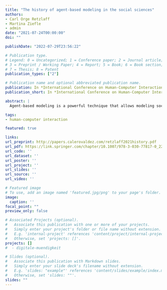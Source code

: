 ```yaml
---
title: "The history of agent-based modeling in the social sciences"
authors:
- Carl Orge Retzlaff
- Martina Ziefle
- admin
date: "2021-07-24T00:00:00"
doi: ""

publishDate: "2022-07-29T23:56:22"

# Publication type.
# Legend: 0 = Uncategorized; 1 = Conference paper; 2 = Journal article;
# 3 = Preprint / Working Paper; 4 = Report; 5 = Book; 6 = Book section;
# 7 = Thesis; 8 = Patent
publication_types: ["2"]

# Publication name and optional abbreviated publication name.
publication: In *International Conference on Human-Computer Interaction*
publication_short: In *International Conference on Human-Computer Interaction*

abstract: |
  Agent-based modeling is a powerful technique that allows modeling social phenomena ab-initio or from first principles. In this paper, we review the history of agent-based models and their role in the social sciences. We review 62 papers and create a timeline of developments starting from 1759 and Adam Smith into the recent past of 2020 and efforts to model the Covid-19 pandemic. We reflect on model validation, different levels of model complexity, multi-scale models, and cognitive architectures. We identify key trends for the future use of agent-based modeling in the socials sciences.

tags:
- human-computer interaction

featured: true

links:
url_preprint: http://papers.calerovaldez.com/retzlaff2021history.pdf
url_pdf: https://link.springer.com/chapter/10.1007/978-3-030-77817-0_22
url_code: ''
url_dataset: ''
url_poster: ''
url_project: ''
url_slides: ''
url_source: ''
url_video: ''

# Featured image
# To use, add an image named 'featured.jpg/png' to your page's folder.
image:
  caption: ''
focal_point: ""
preview_only: false

# Associated Projects (optional).
#   Associate this publication with one or more of your projects.
#   Simply enter your project's folder or file name without extension.
#   E.g. 'internal-project' references 'content/project/internal-project/index.md'.
#   Otherwise, set 'projects: []'.
projects: []
#  - digitale-muendigkeit

# Slides (optional).
#   Associate this publication with Markdown slides.
#   Simply enter your slide deck's filename without extension.
#   E.g. 'slides: "example"' references 'content/slides/example/index.md'.
#   Otherwise, set 'slides: ""'.
slides: ""
---
```



